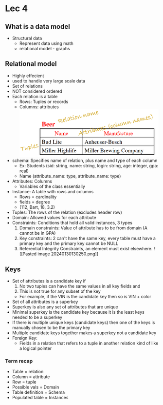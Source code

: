 # Lec 4

## What is a data model 

* Structural data
  * Represent data using math
  * relational model - graphs

## Relational model
* Highly effecient
* used to handle very large scale data
* Set of relations 
* NOT considered ordered
* Each relation is a table
  * Rows: Tuples or records
  * Columns: attributes 
![Alt text](image-6.png)
* schema: Specifies name of relation, plus name and type of each column
  * Ex: Students (sid: string, name: string, login: string, age: integer, gpa: real)
  * Name (attribute_name: type, attribute_name: type)
* Attributes: Columns
  * Variables of the class essentially
* Instance: A table with rows and columns
  * Rows = cardinality
  * fields = degree 
  * (112, Bart, 18, 3.2)
* Tuples: The rows of the relation (excludes header row)
* Domain: Allowed values for each attribute
* Constraints: Conditions that hold all valid instances, 3 types
    1. Domain constraints: Value of attribute has to be from domain (A cannot be in GPA)
    2. Key constraints: 2 can't have the same key, every table must have a primary key and the primary key cannot be NULL
    3. Referential Integrity Constraints, an element must exist elsewhere.
	    ![[Pasted image 20240130130250.png]]

## Keys
* Set of attributes is a candidate key if 
    1. No two tuples can have the same values in all key fields and
    2. This is not true for any subset of the key
    * For example, if the VIN is the candidate key then so is VIN + color
* Set of all attributes is a superkey 
* Superkey is also any set of attributes that are unique
* Minimal superkey is the candidate key because it is the least keys needed to be a superkey
* If there is multiple unique keys (candidate keys) then one of the keys is manually chosen to be the primary key
* Multiple candidate keys together makes a superkey not a candidate key
* Foreign Key:
	* Fields in a relation that refers to a tuple in another relation kind of like a logical pointer
### Term recap
* Table = relation
* Column = attribute
* Row = tuple
* Possible vals = Domain
* Table definition = Schema
* Populated table = Instances 
